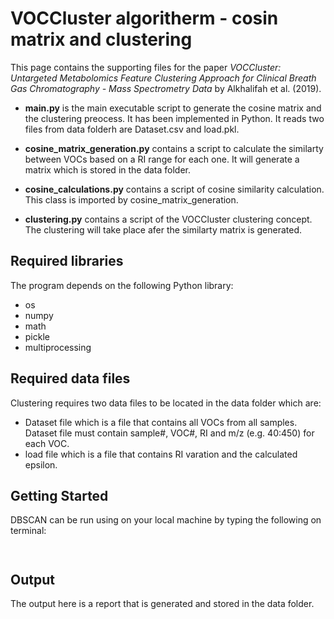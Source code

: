 # VOCCluster algoritherm - cosin matrix and clustering

This page contains the supporting files for the paper *VOCCluster: Untargeted Metabolomics Feature Clustering Approach for Clinical Breath Gas Chromatography - Mass Spectrometry Data* by Alkhalifah et al. (2019).

- **main.py**  is the main executable script to generate the cosine matrix and the clustering preocess. It has been implemented in Python. It reads two files from data folderh are Dataset.csv and load.pkl.


- **cosine_matrix_generation.py** contains a script to calculate the similarty between VOCs based on a RI range for each one. It will generate a matrix which is stored in the data folder.


- **cosine_calculations.py** contains a script of cosine similarity calculation. This class is imported by cosine_matrix_generation.


- **clustering.py** contains a script of the VOCCluster clustering concept. The clustering will take place afer the similarty matrix is generated.



## Required libraries

The program depends on the following Python library:

* os
* numpy
* math
* pickle
* multiprocessing

## Required data files

Clustering requires two data files to be located in the data folder which are:
*   Dataset file which is a file that contains all VOCs from all samples. Dataset file must contain sample#, VOC#, RI and m/z (e.g. 40:450) for each VOC.
*   load file which is a file that contains RI varation and the calculated epsilon. 

## Getting Started

DBSCAN can be run using  on your local machine by typing the following on terminal:
```python main.py Dataset.csv TargetedVOCs.csv   # where dataset and TargetedVOCs are the used files name in the data folder. this command will set the default epsilon value = 0.98
```
```python main.py Dataset.csv TargetedVOCs.csv epsilon   # where dataset and TargetedVOCs are the used files name in the data folder. epsilon is the preferred value > 0 and <= 1.
```
## Output

The output here is a report that is generated and stored in the data folder.

